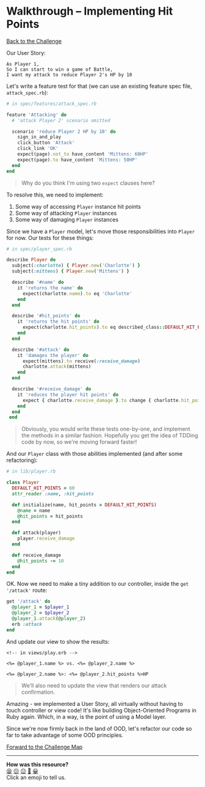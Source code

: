 # Walkthrough – Implementing Hit Points

[Back to the Challenge](../implementing_hit_points.md)

Our User Story:

```
As Player 1,
So I can start to win a game of Battle,
I want my attack to reduce Player 2's HP by 10
```

Let's write a feature test for that (we can use an existing feature spec file, `attack_spec.rb`):

```ruby
# in spec/features/attack_spec.rb

feature 'Attacking' do
  # 'attack Player 2' scenario omitted

  scenario 'reduce Player 2 HP by 10' do
    sign_in_and_play
    click_button 'Attack'
    click_link 'OK'
    expect(page).not_to have_content 'Mittens: 60HP'
    expect(page).to have_content 'Mittens: 50HP'
  end
end
```

> Why do you think I'm using two `expect` clauses here?

To resolve this, we need to implement:

1) Some way of accessing `Player` instance hit points
2) Some way of attacking `Player` instances
3) Some way of damaging `Player` instances

Since we have a `Player` model, let's move those responsibilities into `Player` for now. Our tests for these things:

```ruby
# in spec/player_spec.rb

describe Player do
  subject(:charlotte) { Player.new('Charlotte') }
  subject(:mittens) { Player.new('Mittens') }

  describe '#name' do
    it 'returns the name' do
      expect(charlotte.name).to eq 'Charlotte'
    end
  end

  describe '#hit_points' do
    it 'returns the hit points' do
      expect(charlotte.hit_points).to eq described_class::DEFAULT_HIT_POINTS
    end
  end

  describe '#attack' do
    it 'damages the player' do
      expect(mittens).to receive(:receive_damage)
      charlotte.attack(mittens)
    end
  end

  describe '#receive_damage' do
    it 'reduces the player hit points' do
      expect { charlotte.receive_damage }.to change { charlotte.hit_points }.by(-10)
    end
  end
 end
```

> Obviously, you would write these tests one-by-one, and implement the methods in a similar fashion. Hopefully you get the idea of TDDing code by now, so we're moving forward faster!

And our `Player` class with those abilities implemented (and after some refactoring):

```ruby
# in lib/player.rb

class Player
  DEFAULT_HIT_POINTS = 60
  attr_reader :name, :hit_points

  def initialize(name, hit_points = DEFAULT_HIT_POINTS)
    @name = name
    @hit_points = hit_points
  end

  def attack(player)
    player.receive_damage
  end

  def receive_damage
    @hit_points -= 10
  end
end
```

OK. Now we need to make a tiny addition to our controller, inside the `get '/attack'` route:

```ruby
get '/attack' do
  @player_1 = $player_1
  @player_2 = $player_2
  @player_1.attack(@player_2)
  erb :attack
end
```

And update our view to show the results:

```erb
<!-- in views/play.erb -->

<%= @player_1.name %> vs. <%= @player_2.name %>

<%= @player_2.name %>: <%= @player_2.hit_points %>HP
```

> We'll also need to update the view that renders our attack confirmation.

Amazing - we implemented a User Story, all virtually without having to touch controller or view code! It's like building Object-Oriented Programs in Ruby again. Which, in a way, is the point of using a Model layer.

Since we're now firmly back in the land of OOD, let's refactor our code so far to take advantage of some OOD principles.

[Forward to the Challenge Map](../README.md)

<!-- BEGIN GENERATED SECTION DO NOT EDIT -->

---

**How was this resource?**  
[😫](https://airtable.com/shrUJ3t7KLMqVRFKR?prefill_Repository=course&prefill_File=intro_to_the_web/walkthroughs/implementing_hit_points.md&prefill_Sentiment=😫) [😕](https://airtable.com/shrUJ3t7KLMqVRFKR?prefill_Repository=course&prefill_File=intro_to_the_web/walkthroughs/implementing_hit_points.md&prefill_Sentiment=😕) [😐](https://airtable.com/shrUJ3t7KLMqVRFKR?prefill_Repository=course&prefill_File=intro_to_the_web/walkthroughs/implementing_hit_points.md&prefill_Sentiment=😐) [🙂](https://airtable.com/shrUJ3t7KLMqVRFKR?prefill_Repository=course&prefill_File=intro_to_the_web/walkthroughs/implementing_hit_points.md&prefill_Sentiment=🙂) [😀](https://airtable.com/shrUJ3t7KLMqVRFKR?prefill_Repository=course&prefill_File=intro_to_the_web/walkthroughs/implementing_hit_points.md&prefill_Sentiment=😀)  
Click an emoji to tell us.

<!-- END GENERATED SECTION DO NOT EDIT -->
